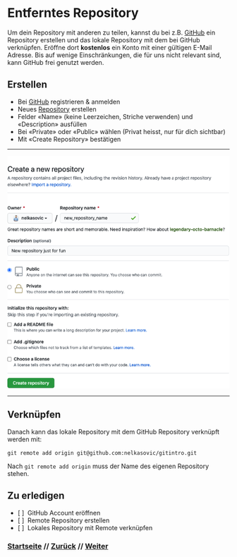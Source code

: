 # Entferntes Repository

Um dein Repository mit anderen zu teilen, kannst du bei z.B. [GitHub](https://github.com) ein Repository erstellen und das lokale Repository mit dem bei GitHub verknüpfen. Eröffne dort **kostenlos** ein Konto mit einer gültigen E-Mail Adresse. Bis auf wenige Einschränkungen, die für uns nicht relevant sind, kann GitHub frei genutzt werden. 

## Erstellen 
-   Bei [GitHub](https://github.com) registrieren & anmelden 
-   Neues [Repository](https://github.com/new) erstellen
-   Felder «Name» (keine Leerzeichen, Striche verwenden) und «Description» ausfüllen
-   Bei «Private» oder «Public» wählen (Privat heisst, nur für dich sichtbar)
-   Mit «Create Repository» bestätigen 

---

![GitHub create repository](./assets/images/git_create_repo.png)

---


## Verknüpfen

Danach kann das lokale Repository mit dem GitHub Repository verknüpft werden mit:

```
git remote add origin git@github.com:nelkasovic/gitintro.git
```

Nach `git remote add origin` muss der Name des eigenen Repository stehen.


## Zu erledigen
- [ ]&nbsp;&nbsp;GitHub Account eröffnen
- [ ]&nbsp;&nbsp;Remote Repository erstellen
- [ ]&nbsp;&nbsp;Lokales Repository mit Remote verknüpfen


### [Startseite](index.md) // [Zurück](init.md) // [Weiter](echo.md)
